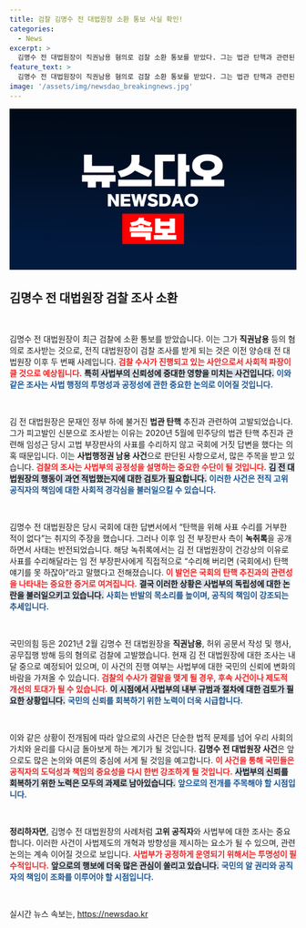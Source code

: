 ```yaml
---
title: 검찰 김명수 전 대법원장 소환 통보 사실 확인!
categories:
  - News
excerpt: >
  김명수 전 대법원장이 직권남용 혐의로 검찰 소환 통보를 받았다. 그는 법관 탄핵과 관련된 거짓 답변 의혹에 휘말리며 사법부의 책임을 물어야 할 상황에 놓였다.
feature_text: >
  김명수 전 대법원장이 직권남용 혐의로 검찰 소환 통보를 받았다. 그는 법관 탄핵과 관련된 거짓 답변 의혹에 휘말리며 사법부의 책임을 물어야 할 상황에 놓였다.
image: '/assets/img/newsdao_breakingnews.jpg'
---
```


<p><img src="/assets/img/newsdao_breakingnews.jpg" alt="implanttips 속보" /></p>

<h2 data-ke-size="size26">김명수 전 대법원장 검찰 조사 소환</h2>

<p data-ke-size="size16">&nbsp;</p>

<p>김명수 전 대법원장이 최근 검찰에 소환 통보를 받았습니다. 이는 그가 <b>직권남용</b> 등의 혐의로 조사받는 것으로, 전직 대법원장이 검찰 조사를 받게 되는 것은 이전 양승태 전 대법원장 이후 두 번째 사례입니다. <b><span style="color: #ee2323;">검찰 수사가 진행되고 있는 사안으로서 사회적 파장이 클 것으로 예상됩니다.</span></b> <b><span style="background-color: #21538527;">특히 사법부의 신뢰성에 중대한 영향을 미치는 사건입니다.</span></b> <b><span style="color: #1a5490;">이와 같은 조사는 사법 행정의 투명성과 공정성에 관한 중요한 논의로 이어질 것입니다.</span></b></p>

<p data-ke-size="size16">&nbsp;</p>

<p>김 전 대법원장은 문재인 정부 하에 불거진 <b>법관 탄핵</b> 추진과 관련하여 고발되었습니다. 그가 피고발인 신분으로 조사받는 이유는 2020년 5월에 민주당의 법관 탄핵 추진과 관련해 임성근 당시 고법 부장판사의 사표를 수리하지 않고 국회에 거짓 답변을 했다는 의혹 때문입니다. 이는 <b>사법행정권 남용 사건</b>으로 판단된 사항으로서, 많은 주목을 받고 있습니다. <b><span style="color: #ee2323;">검찰의 조사는 사법부의 공정성을 설명하는 중요한 수단이 될 것입니다.</span></b> <b><span style="background-color: #21538527;">김 전 대법원장의 행동이 과연 적법했는지에 대한 검토가 필요합니다.</span></b> <b><span style="color: #1a5490;">이러한 사건은 전직 고위 공직자의 책임에 대한 사회적 경각심을 불러일으킬 수 있습니다.</span></b></p>

<p data-ke-size="size16">&nbsp;</p>

<p>김명수 전 대법원장은 당시 국회에 대한 답변서에서 “탄핵을 위해 사표 수리를 거부한 적이 없다”는 취지의 주장을 했습니다. 그러나 이후 임 전 부장판사 측이 <b>녹취록</b>을 공개하면서 사태는 반전되었습니다. 해당 녹취록에서는 김 전 대법원장이 건강상의 이유로 사표를 수리해달라는 임 전 부장판사에게 직접적으로 “수리해 버리면 (국회에서) 탄핵 얘기를 못 하잖아”라고 말했다고 전해졌습니다. <b><span style="color: #ee2323;">이 발언은 국회의 탄핵 추진과의 관련성을 나타내는 중요한 증거로 여겨집니다.</span></b> <b><span style="background-color: #21538527;">결국 이러한 상황은 사법부의 독립성에 대한 논란을 불러일으키고 있습니다.</span></b> <b><span style="color: #1a5490;">사회는 반발의 목소리를 높이며, 공직의 책임이 강조되는 추세입니다.</span></b></p>

<p data-ke-size="size16">&nbsp;</p>

<p>국민의힘 등은 2021년 2월 김명수 전 대법원장을 <b>직권남용</b>, 허위 공문서 작성 및 행사, 공무집행 방해 등의 혐의로 검찰에 고발했습니다. 현재 김 전 대법원장에 대한 조사는 내달 중으로 예정되어 있으며, 이 사건의 진행 여부는 사법부에 대한 국민의 신뢰에 변화의 바람을 가져올 수 있습니다. <b><span style="color: #ee2323;">검찰의 수사가 결말을 맺게 될 경우, 후속 사건이나 제도적 개선의 토대가 될 수 있습니다.</span></b> <b><span style="background-color: #21538527;">이 시점에서 사법부의 내부 규범과 절차에 대한 검토가 필요한 상황입니다.</span></b> <b><span style="color: #1a5490;">국민의 신뢰를 회복하기 위한 노력이 더욱 시급합니다.</span></b></p>

<p data-ke-size="size16">&nbsp;</p>

<p>이와 같은 상황이 전개됨에 따라 앞으로의 사건은 단순한 법적 문제를 넘어 우리 사회의 가치와 윤리를 다시금 돌아보게 하는 계기가 될 것입니다. <b>김명수 전 대법원장 사건</b>은 앞으로도 많은 논의와 여론의 중심에 서게 될 것임을 예고합니다. <b><span style="color: #ee2323;">이 사건을 통해 국민들은 공직자의 도덕성과 책임의 중요성을 다시 한번 강조하게 될 것입니다.</span></b> <b><span style="background-color: #21538527;">사법부의 신뢰를 회복하기 위한 노력은 모두의 과제로 남아있습니다.</span></b> <b><span style="color: #1a5490;">앞으로의 전개를 주목해야 할 시점입니다.</span></b></p>

<p data-ke-size="size16">&nbsp;</p>

<p><strong>정리하자면</strong>, 김명수 전 대법원장의 사례처럼 <b>고위 공직자</b>와 사법부에 대한 조사는 중요합니다. 이러한 사건이 사법제도의 개혁과 방향성을 제시하는 요소가 될 수 있으며, 관련 논의는 계속 이어질 것으로 보입니다. <b><span style="color: #ee2323;">사법부가 공정하게 운영되기 위해서는 투명성이 필수적입니다.</span></b> <b><span style="background-color: #21538527;">앞으로의 행보에 더욱 많은 관심이 쏠리고 있습니다.</span></b> <b><span style="color: #1a5490;">국민의 알 권리와 공직자의 책임이 조화를 이루어야 할 시점입니다.</span></b></p>

<p data-ke-size="size16">&nbsp;</p>
실시간 뉴스 속보는, <a href="https://newsdao.kr" rel="dofollow">https://newsdao.kr</a>



